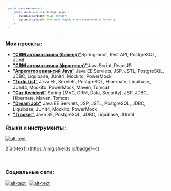 ![Header image](https://raw.githubusercontent.com/JavAndy58/javandy58/main/assets/header.png)


### Мои проекты:
<ul>
  <li>
    <strong><a href="https://github.com/JavAndy58/CarShop">"CRM автомагазина (бэкенд)"</a></strong>Spring-boot, Rest API, PostgreSQL, JUnit
  </li>
  <li>
    <strong><a href="https://github.com/JavAndy58/car-shop-app">"CRM автомагазина (фронтэнд)"</a></strong>Java Script, ReactJS
  </li>
  <li>
    <strong><a href="https://github.com/JavAndy58/job4j_grabber">"Агрегатор вакансий Java"</a></strong> Java EE Servlets, JSP, JSTL, PostgreSQL, JDBC, Liquibase, JUnit4, Mockito, PowerMock
  </li>
  <li>
    <strong><a href="https://github.com/JavAndy58/job4j_todo">"Todo List"</a></strong> Java EE, Servlets, PostgreSQL, Hibernate, Liquibase, JUnit4, Mockito, PowerMock, Maven, Tomcat
  </li>
  <li>
    <strong><a href="https://github.com/JavAndy58/job4j_car_accident">"Car Accident"</a></strong> Spring (MVC, ORM, Data, Security), JSP, JDBC, Hibernate, Maven, Tomcat
  </li>
  <li>
    <strong><a href="https://github.com/JavAndy58/job4j_dreamjob">"Dream Job"</a></strong> Java EE Servlets, JSP, JSTL, PostgreSQL, JDBC, Liquibase, JUnit4, Mockito, PowerMock
  </li>
  <li>
    <strong><a href="https://github.com/JavAndy58/job4j_tracker">"Tracker"</a></strong> Java SE, PostgreSQL, JDBC, Liquibase, JUnit4
  </li>
  
</ul>

### Языки и инструменты:

[![alt-text](https://img.shields.io/badge/-telegram-0088CC?style=flat&logo=telegram&logoColor=white)](https://t.me/Javandii)&nbsp;&nbsp;

[![alt-text] ((https://img.shields.io/badge/<LABEL>-<MESSAGE>-<COLOR>))




<br>



### Социальные сети:

[![alt-text](https://img.shields.io/badge/-telegram-0088CC?style=flat&logo=telegram&logoColor=white)](https://t.me/Javandii)&nbsp;&nbsp;
[![alt-text](https://img.shields.io/badge/-linkedin-0e76a8?style=flat&logo=linkedin&logoColor=white)](linkedin.com/in/андрей-громов-301274266)&nbsp;&nbsp;


